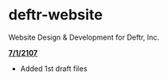 # deftr-website
Website Design &amp; Development for Deftr, Inc.

<b><u>7/1/2107</u></b>
<ul>
  <li>Added 1st draft files</li>
</ul>
